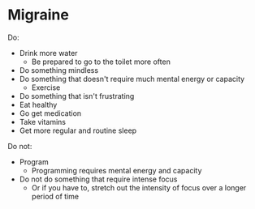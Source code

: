 # Migraine

Do:

* Drink more water
  * Be prepared to go to the toilet more often
* Do something mindless
* Do something that doesn't require much mental energy or capacity
  * Exercise
* Do something that isn't frustrating
* Eat healthy
* Go get medication
* Take vitamins
* Get more regular and routine sleep

Do not:

* Program
  * Programming requires mental energy and capacity
* Do not do something that require intense focus
  * Or if you have to, stretch out the intensity of focus over a longer period of time



